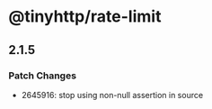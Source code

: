 # @tinyhttp/rate-limit

## 2.1.5

### Patch Changes

- 2645916: stop using non-null assertion in source
